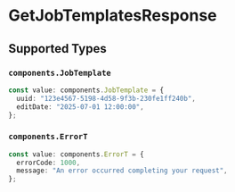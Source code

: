 # GetJobTemplatesResponse


## Supported Types

### `components.JobTemplate`

```typescript
const value: components.JobTemplate = {
  uuid: "123e4567-5198-4d58-9f3b-230fe1ff240b",
  editDate: "2025-07-01 12:00:00",
};
```

### `components.ErrorT`

```typescript
const value: components.ErrorT = {
  errorCode: 1000,
  message: "An error occurred completing your request",
};
```

